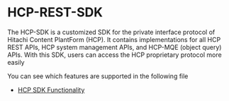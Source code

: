 # HCP-REST-SDK
The HCP-SDK is a customized SDK for the private interface protocol of Hitachi Content PlantForm (HCP). It contains implementations for all HCP REST APIs, HCP system management APIs, and HCP-MQE (object query) APIs. With this SDK, users can access the HCP proprietary protocol more easily

You can see which features are supported in the following file
+ [HCP SDK Functionality](https://github.com/pineconehouse/hitachivantara-java-sdk-hcp/blob/main/HCP%20SDK%20Functionality.pdf) 
